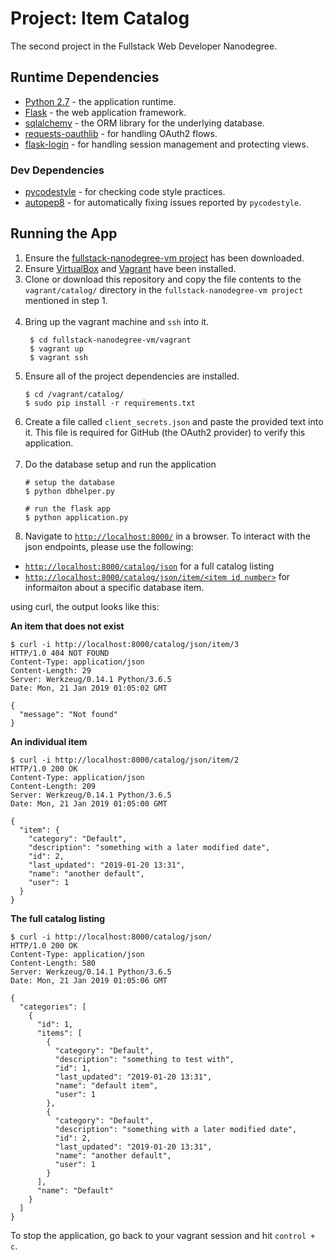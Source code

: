 # Project: Item Catalog
The second project in the Fullstack Web Developer Nanodegree.

## Runtime Dependencies
* [Python 2.7](https://docs.python.org/2.7/) - the application runtime.
* [Flask](http://flask.pocoo.org/) - the web application framework.
* [sqlalchemy](https://www.sqlalchemy.org/) - the ORM library for the underlying database.
* [requests-oauthlib](https://requests-oauthlib.readthedocs.io/en/latest/) - for handling OAuth2 flows.
* [flask-login](https://flask-login.readthedocs.io/en/latest/) - for handling session management and protecting views.

### Dev Dependencies
* [pycodestyle](https://pycodestyle.readthedocs.io/en/latest/) - for checking code style practices.
* [autopep8](https://pypi.org/project/autopep8/) - for automatically fixing issues reported by `pycodestyle`.

## Running the App
1. Ensure the [fullstack-nanodegree-vm project](https://github.com/udacity/fullstack-nanodegree-vm) has been downloaded.
2. Ensure [VirtualBox](https://www.virtualbox.org/) and [Vagrant](https://www.vagrantup.com/) have been installed.
3. Clone or download this repository and copy the file contents to the `vagrant/catalog/` directory in the `fullstack-nanodegree-vm project` mentioned in step 1. <br/><br/>
4. Bring up the vagrant machine and `ssh` into it.
   ```shell
    $ cd fullstack-nanodegree-vm/vagrant
    $ vagrant up
    $ vagrant ssh
    ```
5. Ensure all of the project dependencies are installed.
    ```shell
    $ cd /vagrant/catalog/
    $ sudo pip install -r requirements.txt
    ```
6. Create a file called `client_secrets.json` and paste the provided text into it. This file is required for GitHub (the OAuth2 provider) to verify this application. <br/><br/>
7. Do the database setup and run the application
    ```shell
    # setup the database
    $ python dbhelper.py

    # run the flask app
    $ python application.py
    ```
8. Navigate to [`http://localhost:8000/`](http://localhost:8000) in a browser. To interact with the json endpoints, please use the following:
  * [`http://localhost:8000/catalog/json`](http://localhost:8000/catalog/json/) for a full catalog listing
  * [`http://localhost:8000/catalog/json/item/<item id number>`](http://localhost:8000/catalog/json/item/1) for informaiton about a specific database item.
  
using curl, the output looks like this:

**An item that does not exist**
```shell
$ curl -i http://localhost:8000/catalog/json/item/3
HTTP/1.0 404 NOT FOUND
Content-Type: application/json
Content-Length: 29
Server: Werkzeug/0.14.1 Python/3.6.5
Date: Mon, 21 Jan 2019 01:05:02 GMT

{
  "message": "Not found"
}
```

**An individual item**
```shell
$ curl -i http://localhost:8000/catalog/json/item/2
HTTP/1.0 200 OK
Content-Type: application/json
Content-Length: 209
Server: Werkzeug/0.14.1 Python/3.6.5
Date: Mon, 21 Jan 2019 01:05:00 GMT

{
  "item": {
    "category": "Default",
    "description": "something with a later modified date",
    "id": 2,
    "last_updated": "2019-01-20 13:31",
    "name": "another default",
    "user": 1
  }
}
```

**The full catalog listing**
```shell
$ curl -i http://localhost:8000/catalog/json/
HTTP/1.0 200 OK
Content-Type: application/json
Content-Length: 580
Server: Werkzeug/0.14.1 Python/3.6.5
Date: Mon, 21 Jan 2019 01:05:06 GMT

{
  "categories": [
    {
      "id": 1,
      "items": [
        {
          "category": "Default",
          "description": "something to test with",
          "id": 1,
          "last_updated": "2019-01-20 13:31",
          "name": "default item",
          "user": 1
        },
        {
          "category": "Default",
          "description": "something with a later modified date",
          "id": 2,
          "last_updated": "2019-01-20 13:31",
          "name": "another default",
          "user": 1
        }
      ],
      "name": "Default"
    }
  ]
}
```

To stop the application, go back to your vagrant session and hit `control + c`.
